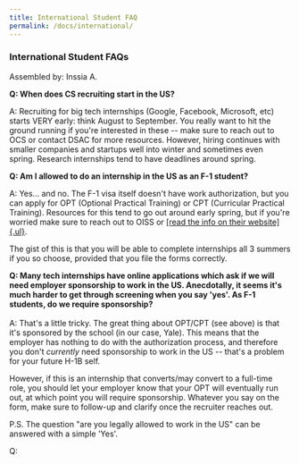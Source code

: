 ```yaml
---
title: International Student FAQ
permalink: /docs/international/
---
```

### International Student FAQs
Assembled by: Inssia A.

**Q: When does CS recruiting start in the US?**

A: Recruiting for big tech internships (Google, Facebook, Microsoft,
etc) starts VERY early: think August to September. You really want to
hit the ground running if you're interested in these -- make sure to
reach out to OCS or contact DSAC for more resources. However, hiring
continues with smaller companies and startups well into winter and
sometimes even spring. Research internships tend to have deadlines
around spring.

**Q: Am I allowed to do an internship in the US as an F-1 student?**

A: Yes... and no. The F-1 visa itself doesn't have work authorization,
but you can apply for OPT (Optional Practical Training) or CPT
(Curricular Practical Training). Resources for this tend to go out
around early spring, but if you're worried make sure to reach out to
OISS or [[read the info on their
website]{.ul}](https://oiss.yale.edu/employment-taxes/employment-for-international-students/employment-for-f-1-students).

The gist of this is that you will be able to complete internships all 3
summers if you so choose, provided that you file the forms correctly.

**Q: Many tech internships have online applications which ask if we will
need employer sponsorship to work in the US. Anecdotally, it seems it's
much harder to get through screening when you say 'yes'. As F-1
students, do we require sponsorship?**\
\
A: That's a little tricky. The great thing about OPT/CPT (see above) is
that it's sponsored by the school (in our case, Yale). This means that
the employer has nothing to do with the authorization process, and
therefore you don't *currently* need sponsorship to work in the US --
that's a problem for your future H-1B self.

However, if this is an internship that converts/may convert to a
full-time role, you should let your employer know that your OPT will
eventually run out, at which point you will require sponsorship.
Whatever you say on the form, make sure to follow-up and clarify once
the recruiter reaches out.

P.S. The question "are you legally allowed to work in the US" can be
answered with a simple 'Yes'.

Q:
